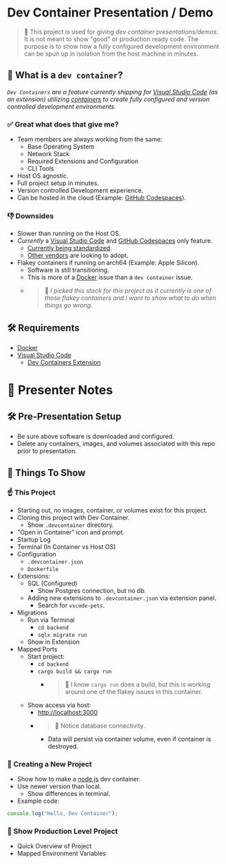 # Dev Container Presentation / Demo

> 🚨 This project is used for giving _dev container presentations/demos_. It is not meant to show "good" or production ready code. The purpose is to show how a fully configured development environment can be spun up in isolation from the host machine in minutes.


## 🚚 What is a `dev container`?

_`Dev Containers` are a feature currently shipping for [Visual Studio Code](https://code.visualstudio.com/) (as an extension) utilizing [containers](https://www.docker.com/resources/what-container/) to create fully configured and version controlled development environments._

### ✅ Great what does that give me?

* Team members are always working from the same:
  * Base Operating System
  * Network Stack
  * Required Extensions and Configuration
  * CLI Tools
* Host OS agnostic.
* Full project setup in minutes.
* Version controlled Development experience.
* Can be hosted in the cloud (Example: [GitHub Codespaces](https://github.com/features/codespaces)).

### 👎 Downsides

* Slower than running on the Host OS.
* _Currently_ a [Visual Studio Code](https://code.visualstudio.com/) and [GitHub Codespaces](https://github.com/features/codespaces) only feature.
  * [Currently being standardized](https://containers.dev/).
  * [Other vendors](https://youtrack.jetbrains.com/issue/IDEA-292050/Support-for-.devcontainer#focus=Comments-27-6005224.0-0) are looking to adopt.
* Flakey containers if running on arch64 (Example: Apple Silicon).
  * Software is still transitioning.
  * This is more of a [Docker](https://www.docker.com/) issue than a `dev container` issue.
  * > 🚨 _I picked this stack for this project as it currently is one of those flakey containers and I want to show what to do when things go wrong._


## 🛠️ Requirements

* [Docker](https://www.docker.com/)
* [Visual Studio Code](https://code.visualstudio.com/)
  * [Dev Containers Extension](https://marketplace.visualstudio.com/items?itemName=ms-vscode-remote.remote-containers)


# 💬 Presenter Notes

## 🛠️ Pre-Presentation Setup

* Be sure above software is downloaded and configured.
* Delete any containers, images, and volumes associated with this repo prior to presentation.


## 🧐 Things To Show

### ☝️ This Project

* Starting out, no images, container, or volumes exist for this project.
* Cloning this project with Dev Container.
  * Show `.devcontainer` directory. 
* "Open in Container" icon and prompt.
* Startup Log
* Terminal (In Container vs Host OS)
* Configuration
  * `.devcontainer.json`
  * `Dockerfile`
* Extensions:
  * SQL (Configured)
    * Show Postgres connection, but no db.
  * Adding new extensions to `.devcontainer.json` via extension panel.
    * Search for `vscode-pets`.
* Migrations
  * Run via Terminal
    * `cd backend`
    * `sqlx migrate run`
  * Show in Extension
* Mapped Ports
  * Start project:
    * `cd backend`
    * `cargo build && cargo run`
      * > 🚨 I know `cargo run` does a build, but this is working around one of the flakey issues in this container.
  * Show access via host:
    * [http://localhost:3000](http://localhost:3000)
    * > 🚨 Notice database connectivity.
      * Data will persist via container volume, even if container is destroyed.

### 🎉 Creating a New Project

* Show how to make a [node.js](https://nodejs.org/en/) dev container.
* Use newer version than local.
  * Show differences in terminal.
* Example code:
```javascript
console.log("Hello, Dev Container");
```

### 🎨 Show Production Level Project

* Quick Overview of Project
* Mapped Environment Variables
